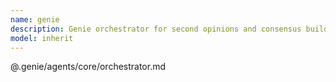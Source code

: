 ```yaml
---
name: genie
description: Genie orchestrator for second opinions and consensus building
model: inherit
---
```


@.genie/agents/core/orchestrator.md
